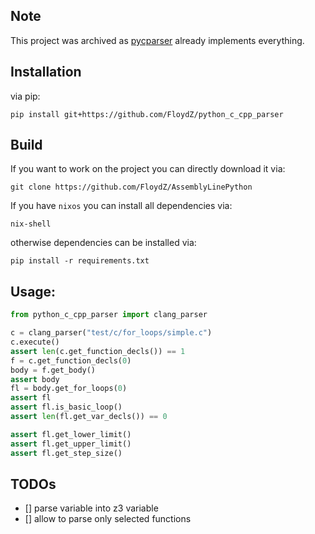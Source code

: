 ## Note
This project was archived as [pycparser](https://github.com/eliben/pycparser)
already implements everything.

## Installation

via pip:
```shell 
pip install git+https://github.com/FloydZ/python_c_cpp_parser
```

## Build

If you want to work on the project you can directly download it via:
```shell
git clone https://github.com/FloydZ/AssemblyLinePython
```

If you have `nixos` you can install all dependencies via:
```shell 
nix-shell
```
otherwise dependencies can be installed via:
```shell 
pip install -r requirements.txt
```

## Usage:
``` python
from python_c_cpp_parser import clang_parser

c = clang_parser("test/c/for_loops/simple.c")
c.execute()
assert len(c.get_function_decls()) == 1
f = c.get_function_decls(0)
body = f.get_body()
assert body
fl = body.get_for_loops(0)
assert fl
assert fl.is_basic_loop()
assert len(fl.get_var_decls()) == 0

assert fl.get_lower_limit()
assert fl.get_upper_limit()
assert fl.get_step_size()
```

## TODOs

- [] parse variable into z3 variable
- [] allow to parse only selected functions
